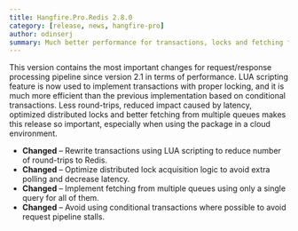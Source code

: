 ```yaml
---
title: Hangfire.Pro.Redis 2.8.0
category: [release, news, hangfire-pro]
author: odinserj
summary: Much better performance for transactions, locks and fetching from multiple queues
---
```


This version contains the most important changes for request/response processing pipeline since version 2.1 in terms of performance. LUA scripting feature is now used to implement transactions with proper locking, and it is much more efficient than the previous implementation based on conditional transactions. Less round-trips, reduced impact caused by latency, optimized distributed locks and better fetching from multiple queues makes this release so important, especially when using the package in a cloud environment.

* **Changed** – Rewrite transactions using LUA scripting to reduce number of round-trips to Redis.
* **Changed** – Optimize distributed lock acquisition logic to avoid extra polling and decrease latency.
* **Changed** – Implement fetching from multiple queues using only a single query for all of them.
* **Changed** – Avoid using conditional transactions where possible to avoid request pipeline stalls.
